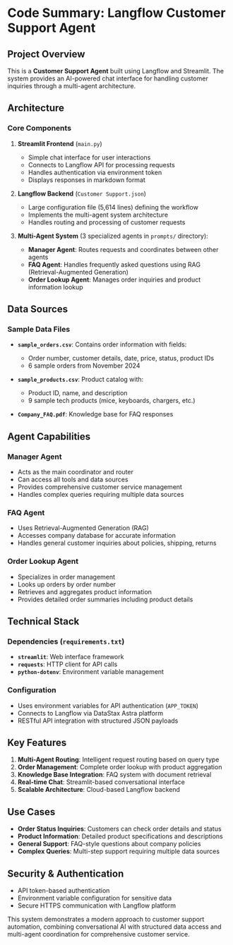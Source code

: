 # Code Summary: Langflow Customer Support Agent

## Project Overview
This is a **Customer Support Agent** built using Langflow and Streamlit. The system provides an AI-powered chat interface for handling customer inquiries through a multi-agent architecture.

## Architecture

### Core Components

1. **Streamlit Frontend** (`main.py`)
   - Simple chat interface for user interactions
   - Connects to Langflow API for processing requests
   - Handles authentication via environment token
   - Displays responses in markdown format

2. **Langflow Backend** (`Customer Support.json`)
   - Large configuration file (5,614 lines) defining the workflow
   - Implements the multi-agent system architecture
   - Handles routing and processing of customer requests

3. **Multi-Agent System** (3 specialized agents in `prompts/` directory):
   - **Manager Agent**: Routes requests and coordinates between other agents
   - **FAQ Agent**: Handles frequently asked questions using RAG (Retrieval-Augmented Generation)
   - **Order Lookup Agent**: Manages order inquiries and product information lookup

## Data Sources

### Sample Data Files
- **`sample_orders.csv`**: Contains order information with fields:
  - Order number, customer details, date, price, status, product IDs
  - 6 sample orders from November 2024
  
- **`sample_products.csv`**: Product catalog with:
  - Product ID, name, and description
  - 9 sample tech products (mice, keyboards, chargers, etc.)

- **`Company_FAQ.pdf`**: Knowledge base for FAQ responses

## Agent Capabilities

### Manager Agent
- Acts as the main coordinator and router
- Can access all tools and data sources
- Provides comprehensive customer service management
- Handles complex queries requiring multiple data sources

### FAQ Agent
- Uses Retrieval-Augmented Generation (RAG)
- Accesses company database for accurate information
- Handles general customer inquiries about policies, shipping, returns

### Order Lookup Agent
- Specializes in order management
- Looks up orders by order number
- Retrieves and aggregates product information
- Provides detailed order summaries including product details

## Technical Stack

### Dependencies (`requirements.txt`)
- **`streamlit`**: Web interface framework
- **`requests`**: HTTP client for API calls
- **`python-dotenv`**: Environment variable management

### Configuration
- Uses environment variables for API authentication (`APP_TOKEN`)
- Connects to Langflow via DataStax Astra platform
- RESTful API integration with structured JSON payloads

## Key Features

1. **Multi-Agent Routing**: Intelligent request routing based on query type
2. **Order Management**: Complete order lookup with product aggregation
3. **Knowledge Base Integration**: FAQ system with document retrieval
4. **Real-time Chat**: Streamlit-based conversational interface
5. **Scalable Architecture**: Cloud-based Langflow backend

## Use Cases

- **Order Status Inquiries**: Customers can check order details and status
- **Product Information**: Detailed product specifications and descriptions
- **General Support**: FAQ-style questions about company policies
- **Complex Queries**: Multi-step support requiring multiple data sources

## Security & Authentication
- API token-based authentication
- Environment variable configuration for sensitive data
- Secure HTTPS communication with Langflow platform

This system demonstrates a modern approach to customer support automation, combining conversational AI with structured data access and multi-agent coordination for comprehensive customer service.